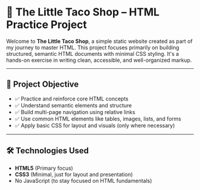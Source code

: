# 🌮 The Little Taco Shop – HTML Practice Project

Welcome to **The Little Taco Shop**, a simple static website created as part of my journey to master HTML. This project focuses primarily on building structured, semantic HTML documents with minimal CSS styling. It's a hands-on exercise in writing clean, accessible, and well-organized markup.

---

## 📌 Project Objective

- ✅ Practice and reinforce core HTML concepts
- ✅ Understand semantic elements and structure
- ✅ Build multi-page navigation using relative links
- ✅ Use common HTML elements like tables, images, lists, and forms
- ✅ Apply basic CSS for layout and visuals (only where necessary)

---

## 🛠️ Technologies Used

- **HTML5** (Primary focus)
- **CSS3** (Minimal, just for layout and presentation)
- No JavaScript (to stay focused on HTML fundamentals)
